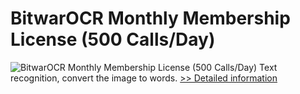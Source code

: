 # BitwarOCR Monthly Membership License (500 Calls/Day)
![BitwarOCR Monthly Membership License (500 Calls/Day)](https://mycommerce.akamaized.net/api/pimages/P300986663/BIG/300986663.PNG)
Text recognition, convert the image to words.
[>> Detailed information](https://secure.shareit.com/shareit/product.html?productid=300986663&affiliateid=200057808)